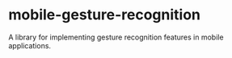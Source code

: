 # mobile-gesture-recognition
A library for implementing gesture recognition features in mobile applications.
